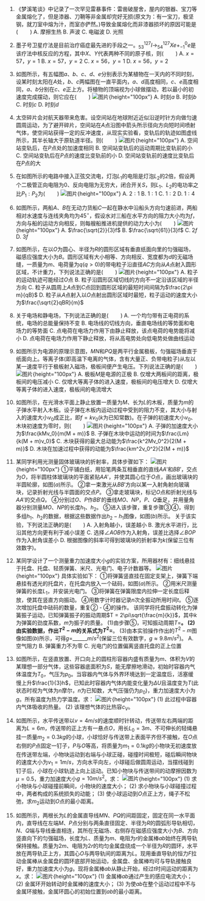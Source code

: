 1. 《梦溪笔谈》中记录了一次罕见雷暴事件：雷凿破屋舍，屋内的银器、宝刀等金属熔化了，但是漆器、刀鞘等非金属却完好无损(原文为：有一宝刀，极坚钢，就刀室中熔为汁，而室亦俨然。)导致金属熔化而非漆器损坏的原因可能是($\qquad$)
A. 摩擦生热  B. 声波  C. 电磁波  D. 光照

2. 墨子号卫星疗法是目前治疗癌症最先进的手段之一。$^{127}_{53}I\rightarrow^{127}_{54}Xe + ^{0}_{-1}e$是该疗法中核反应的方程，其中$X$、$Y$代表两种不同的原子核，则($\qquad$)
A. $x = 57$，$y = 1$  B. $x = 57$，$y = 2$  C. $x = 56$，$y = 1$  D. $x = 56$，$y = 2$

3. 如图所示，有五幅图$a$、$b$、$c$、$d$、$e$分别表示为某植物在一天内的不同时刻，设某时刻太阳在$A$处，$b$、$c$两幅图在一直平面内，$a$、$d$高度相同，$c$、$e$高度相同，$a$、$b$分别在$c$、$e$正上方。将植物的顶端视为小球做摆动，若以最小的初速度完成摆动，则它应在($\qquad$)
![图片](../Teyian_p_附件/附件/2024年高考湖北卷物理真题/img_3_1_23167685.png){height="100px"}
A. 时刻$a$  B. 时刻$b$  C. 时刻$c$  D. 时刻$d$

4. 太空碎片会对航天器带来危害。设空间站在地球附近近似沿逆时针方向做匀速圆周运动，为了避开碎片，空间站在$A$点沿图中箭头所示径向方向短时间喷射气体，使空间站获得一定的反冲速度，从现实实验看，变轨后的轨迹如图虚线所示，其半长轴大于原轨道半径。则($\qquad$)
![图片](../Teyian_p_附件/附件/2024年高考湖北卷物理真题/img_4_1_23167687.png){height="100px"}
A. 空间站变轨后，在$P$点处的加速度相同
B. 空间站变轨后的运动周期比变轨前的小
C. 空间站变轨后在$P$点的速度比变轨前的小
D. 空间站变轨前的速度比变轨后在$P$点的大

5. 在如图所示的电路中接入正弦交流电，灯泡$L_1$的电阻是灯泡$L_2$的$2$倍，假设两个二极管正向电阻为$0$、反向电阻为无穷大，闭合开关$S$，则$L_1$、$L_2$的电功率之比$P_1:P_2$为($\qquad$)
![图片](../Teyian_p_附件/附件/2024年高考湖北卷物理真题/img_5_1_23167688.png){height="100px"}
A. $2:1$  B. $1:1$  C. $1:2$  D. $1:4$

6. 如图所示，两船$A$、$B$在无动力货船$C$一起在静水中沿船头方向匀速前进，两船相对水速度与连线夹角均为$45^{\circ}$，假设水对三船在水平方向的阻力大小均为$f$，方向与船的运动方向相反，则每艘船推进机提供的动力大小为($\qquad$)
![图片](../Teyian_p_附件/附件/2024年高考湖北卷物理真题/img_6_1_23167690.png){height="100px"}
A. $\frac{\sqrt{2}}{3}f$  B. $\frac{\sqrt{61}}{3}f$  C. $2f$  D. $3f$

7. 如图所示，在以$O$为圆心、半径为$R$的圆形区域有垂直纸面向里的匀强磁场，磁感应强度大小为$B$。圆形区域有大小相等、方向相反、宽度都为$d$的无磁场缝，一质量为$m$、电荷量为$q$($q>0$)的带电粒子沿直径$AC$方向从$A$点射入圆形区域，不计重力，下列说法正确的是($\qquad$)
![图片](../Teyian_p_附件/附件/2024年高考湖北卷物理真题/img_7_1_23167691.png){height="100px"}
A. 粒子的运动轨迹可能经过$O$点
B. 粒子沿圆形区域切线的方向不一定沿该区域的半径方向
C. 粒子从圆周上$A$点到$C$点回到圆形区域的最短时间间隔为$\frac{2\pi m}{qB}$
D. 粒子从$A$点射入以$O$点射出圆形区域时最短，粒子运动的速度大小为$\frac{\sqrt{2}qBR}{m}$

8. 关于电场和静电场，下列说法正确的是($\qquad$)
A. 一个均匀带有正电荷的系统，电场的总能量保持不变
B. 电场线的切线方向，垂直电场线的等势面和电场力的等势面
C. 点电荷在电场力作用下由静止释放，该点电荷的电势能将减小
D. 点电荷在电场力作用下静止释放，将从高电势处向低电势处做曲线运动

9. 如图所示为电源的原理示意图，$MN$和$PQ$是两平行金属极板，匀强磁场垂直于纸面向上。等离子体(即高温下电离的气体，含有大量正、负带电粒子)从左以某一速度平行于极板射入磁场，极板间便产生电压。下列说法正确的是($\qquad$)
![图片](../Teyian_p_附件/附件/2024年高考湖北卷物理真题/img_9_1_23167694.png){height="100px"}
A. 极板$M$是电源的正极
B. 仅增大两板间的距离，极板间的电压减小
C. 仅增大等离子体的进入速度，极板间的电压增大
D. 仅增大等离子体的进入速度，极板间的电流增大

10. 如图所示，在光滑水平面上静止放置一质量为$M$、长为$L$的木板，质量为$m$的子弹水平射入木板。设子弹在木板内运动过程中受到的阻力不变，其大小与射入的速度大小$v_0$成正比，即$f = kv_0$($k$为已知常数)。在子弹的初速度大小$v_0$、木块初速度为零时，则($\qquad$)
![图片](../Teyian_p_附件/附件/2024年高考湖北卷物理真题/img_10_1_23167696.png){height="100px"}
A. 子弹的加速度大小为$\frac{kMv_0}{m(M + m)}$
B. 子弹在木块中运动的时间为$\frac{Lm}{k(M + m)v_0}$
C. 木块获得的最大总动能为$\frac{k^2Mv_0^2}{2(M + m)}$
D. 木块在加速过程中获得的动能为$\frac{km^2v_0^2}{2(M + m)}$

11. 某同学利用光测量固体玻璃块的折射率，具体步骤如下：
![图片](../Teyian_p_附件/附件/2024年高考湖北卷物理真题/img_11_1_23167697.png){height="100px"}
①平铺白纸，用铅笔两条互相垂直的直线$AA'$和$BB'$，交点为$O$，将半圆柱体玻璃块的平面紧贴$AA'$，并使其圆心位于$O$点，画出玻璃块的半圆轮廓，如图($a$)所示。
②拿一束激光从$BB'$方向以某一入射角射向玻璃块，记录折射光线与半圆面的交点$P$。
③拿走玻璃块，标记$O$点和折射光线与$AA'$的交点$Q$。
④分别过$O$、$P$作$BB'$的垂线$MO$、$NP$，$P$、$Q$垂足，并用量角器分别测量$MO$、$NP$的长度$h_1$、$h_2$。
⑤进入该步骤，重复步骤③④，得到多组$h_1$、$h_2$的数据，根据这些数据作出$h_2 - h_1$图像，如图($b$)所示。
关于该实验，下列说法正确的是($\qquad$)
A. 入射角越小，误差越小
B. 激光水平进行，比沿其他方向更有利于减小误差
C. 选择$\angle AOB$作为入射角，误差比选择$\angle BOP$作为入射角误差小
D. 根据图像的斜率可得到玻璃块的折射率为$k$(保留三位有效数字)。

12. 某同学设计了一个测量重力加速度大小$g$的实验方案，所用器材有：细线悬挂于托盘、托盘、轻质弹簧、米尺、光电门、电子计数器等。
![图片](../Teyian_p_附件/附件/2024年高考湖北卷物理真题/img_12_1_23167699.png){height="100px"}
具体实验如下：
①将弹簧竖直挂在固定支架上，弹簧下端悬挂有透光的托盘片，在托盘内放入一个砝码，如图($a$)所示。
②用米尺测量弹簧的长度$L_1$，并安装光电门。
③将弹簧在弹簧限度内拉伸一定长度后释放，使其在竖直方向振动。
④用数字计时器记录$n$次全振动所用时间$t$。
⑤逐次增加托盘中砝码的数量，重复② - ④的操作。
该同学将托盘振动转化为弹簧振子运动，已知弹簧振子的振动周期$T = 2\pi\sqrt{\frac{m}{k}}$，其中$k$为弹簧的劲度系数，$m$为振子的质量。
(1)由步骤⑤，可知振动周期$T =$______。
(2)由实验数据，作出$T^2 - m$的关系式为$T^2 =$______。
(3)由本实验操作作出的$T^2 - m$图像如图($b$)所示，可得$g =$______$m/s^2$(保留三位有效数字，$g\approx 9.8m/s^2$)。
A. 空气阻力
B. 弹簧重力不为零
C. 光电门的位置偏离竖直托盘的正上位置

13. 如图所示，在竖直放置、开口向上的圆柱形容器内盛有质量为$m$、体积为$V$的某理想一部分气体，这些容器底面积为$S$，能无摩擦地滑动，初始时容器内气体温度为$T_0$，气压为$p_0$。当容器内气体与外界环境达到一定温度后，活塞缓慢上升$\frac{1}{3}h$，已知此时容器内气体内能变化量为$\Delta U$且温度变为$T$(此状态时视为气体为$n$摩尔，$n$为已知数，大气压强仍为$p_0$)，重力加速度大小为$g$。所有温度为热力学温度。求：
![图片](../Teyian_p_附件/附件/2024年高考湖北卷物理真题/img_13_1_23167701.png){height="100px"}
(1) 此过程中容器内气体吸收的热量。
(2) 该理想气体的比热容$c_V$。

14. 如图所示，水平传送带以$v = 4m/s$的速度顺时针转动，传送带左右两端的距离为$L = 6m$，传送带的正上方有一悬点$O$，用长$L_0 = 3m$、不可伸长的轻绳悬挂一质量$m_2 = 0.3kg$的小球，小球恰好与传送带上表面平齐但不接触，在$O$点右侧的$P$点固定一钉子，$P$与$O$等高，将质量为$m_1 = 0.1kg$的小物块无初速度放在传送带左端，小物块运动到右端与小球正碰，碰撞时间极短，碰后瞬间物块的速度大小为$v_1 = 1m/s$，方向水平向左，小球碰后做圆周运动，当摆线碰到钉子后，小球在小球轨迹上向上运动。已知小物块与传送带间的动摩擦因数为$\mu = 0.5$，重力加速度大小$g = 10m/s^2$。求：
![图片](../Teyian_p_附件/附件/2024年高考湖北卷物理真题/img_14_1_23167702.png){height="100px"}
(1) 求小物块与小球碰撞前瞬间，小物块的速度大小；
(2) 求小物块与小球碰撞过程中，两者构成的系统损失的动能；
(3) 使小球运动到$O$点正上方，绳子不松弛，求$m_2$运动到$O$点的最小距离。

15. 如图所示，两根长为$L$的金属直导线$MN$、$PQ$的间距固定，固定在同一水平面内，直导线在左端$M$、$P$点分别与两条直径固定、半径为$R$的圆弧形导轨相切，$N$、$Q$端与导线垂直相连，其所在无磁场、右侧存在磁感应强度大小为$B$、方向竖直向下的匀强磁场，长度为$L$、质量为$m$、电阻为$r$的金属棒$ab$始终在两导轨保持接触。质量为$2m$、电阻为$2r$的均匀金属盘绕成一个半径为$R$的圆环，水平放在两导轨正上方，其圆心$O$与两导轨间的距离为$L$。现用垂直导轨的恒力$F$拉动金属棒从金属盘的圆环底部开始运动，金属盘、金属棒均可与导轨接触良好，重力加速度大小为$g$。现将金属棒$ab$从静止开始，经过$t$时间运动的距离为$x$。求：
![图片](../Teyian_p_附件/附件/2024年高考湖北卷物理真题/img_15_1_23167704.png){height="100px"}
(1) 金属棒$ab$通过产生的感应电流大小；
(2) 金属环开始转动时金属棒的速度大小；
(3) 为使$ab$在整个运动过程中不与金属环接触，金属环圆心的初始位置到$ab$的最小距离。 